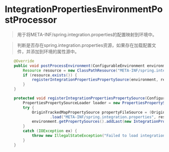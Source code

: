 # IntegrationPropertiesEnvironmentPostProcessor

> 用于将META-INF/spring.integration.properties的配置映射到环境中。

> 判断是否存在spring.integration.properties资源，如果存在加载配置文件，并添加到环境的属性源中。
```java
	@Override
	public void postProcessEnvironment(ConfigurableEnvironment environment, SpringApplication application) {
		Resource resource = new ClassPathResource("META-INF/spring.integration.properties");
		if (resource.exists()) {
			registerIntegrationPropertiesPropertySource(environment, resource);
		}
	}

	protected void registerIntegrationPropertiesPropertySource(ConfigurableEnvironment environment, Resource resource) {
		PropertiesPropertySourceLoader loader = new PropertiesPropertySourceLoader();
		try {
			OriginTrackedMapPropertySource propertyFileSource = (OriginTrackedMapPropertySource) loader
					.load("META-INF/spring.integration.properties", resource).get(0);
			environment.getPropertySources().addLast(new IntegrationPropertiesPropertySource(propertyFileSource));
		}
		catch (IOException ex) {
			throw new IllegalStateException("Failed to load integration properties from " + resource, ex);
		}
	}
```